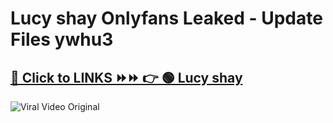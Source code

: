 
 # Lucy shay Onlyfans Leaked - Update Files ywhu3

## <h2><a href="https://clipsfans.com/Lucy_shay&ref=git">🔗 Click to LINKS ⏩⏩ 👉 🟢 Lucy shay </a></h2>

<a href="https://clipsfans.com/Lucy_shay&ref=git" rel="nofollow" data-target="animated-image.originalLink"><img src="https://i.ibb.co.com/xMMVF88/686577567.gif" alt="Viral Video Original" style="max-width: 100%; display: inline-block;" data-target="animated-image.originalImage"></a>

